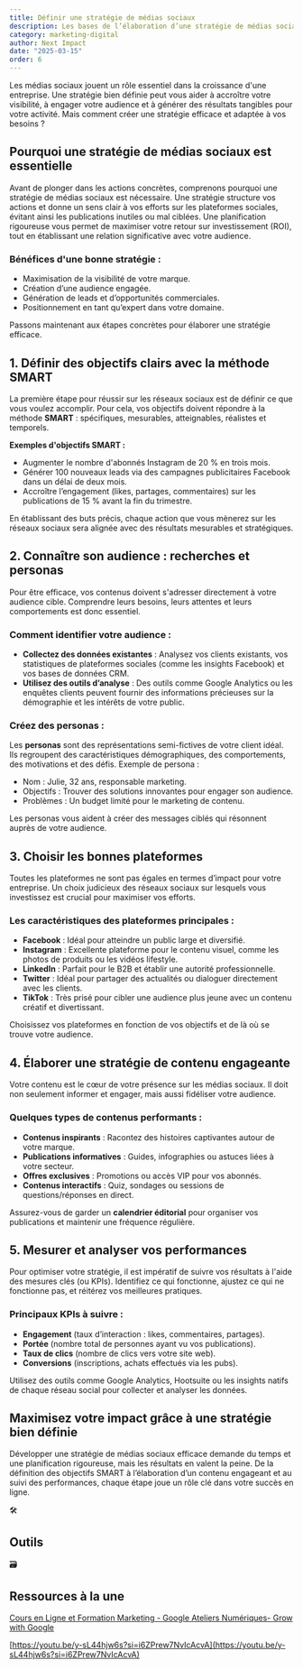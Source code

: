 ```yaml
---
title: Définir une stratégie de médias sociaux
description: Les bases de l’élaboration d’une stratégie de médias sociaux solide
category: marketing-digital
author: Next Impact
date: "2025-03-15"
order: 6
---
```


Les médias sociaux jouent un rôle essentiel dans la croissance d'une entreprise. Une stratégie bien définie peut vous aider à accroître votre visibilité, à engager votre audience et à générer des résultats tangibles pour votre activité. Mais comment créer une stratégie efficace et adaptée à vos besoins ? 

## Pourquoi une stratégie de médias sociaux est essentielle

Avant de plonger dans les actions concrètes, comprenons pourquoi une stratégie de médias sociaux est nécessaire. Une stratégie structure vos actions et donne un sens clair à vos efforts sur les plateformes sociales, évitant ainsi les publications inutiles ou mal ciblées. Une planification rigoureuse vous permet de maximiser votre retour sur investissement (ROI), tout en établissant une relation significative avec votre audience.

### Bénéfices d'une bonne stratégie :

- Maximisation de la visibilité de votre marque.
- Création d’une audience engagée.
- Génération de leads et d’opportunités commerciales.
- Positionnement en tant qu’expert dans votre domaine.

Passons maintenant aux étapes concrètes pour élaborer une stratégie efficace.

## 1. Définir des objectifs clairs avec la méthode SMART

La première étape pour réussir sur les réseaux sociaux est de définir ce que vous voulez accomplir. Pour cela, vos objectifs doivent répondre à la méthode **SMART** : spécifiques, mesurables, atteignables, réalistes et temporels.

**Exemples d'objectifs SMART :**

- Augmenter le nombre d'abonnés Instagram de 20 % en trois mois.
- Générer 100 nouveaux leads via des campagnes publicitaires Facebook dans un délai de deux mois.
- Accroître l’engagement (likes, partages, commentaires) sur les publications de 15 % avant la fin du trimestre.

En établissant des buts précis, chaque action que vous mènerez sur les réseaux sociaux sera alignée avec des résultats mesurables et stratégiques.

## 2. Connaître son audience : recherches et personas

Pour être efficace, vos contenus doivent s'adresser directement à votre audience cible. Comprendre leurs besoins, leurs attentes et leurs comportements est donc essentiel.

### Comment identifier votre audience :

- **Collectez des données existantes** : Analysez vos clients existants, vos statistiques de plateformes sociales (comme les insights Facebook) et vos bases de données CRM.
- **Utilisez des outils d’analyse** : Des outils comme Google Analytics ou les enquêtes clients peuvent fournir des informations précieuses sur la démographie et les intérêts de votre public.

### Créez des personas :

Les **personas** sont des représentations semi-fictives de votre client idéal. Ils regroupent des caractéristiques démographiques, des comportements, des motivations et des défis. Exemple de persona :

- Nom : Julie, 32 ans, responsable marketing.
- Objectifs : Trouver des solutions innovantes pour engager son audience.
- Problèmes : Un budget limité pour le marketing de contenu.

Les personas vous aident à créer des messages ciblés qui résonnent auprès de votre audience.

## 3. Choisir les bonnes plateformes

Toutes les plateformes ne sont pas égales en termes d’impact pour votre entreprise. Un choix judicieux des réseaux sociaux sur lesquels vous investissez est crucial pour maximiser vos efforts.

### Les caractéristiques des plateformes principales :

- **Facebook** : Idéal pour atteindre un public large et diversifié.
- **Instagram** : Excellente plateforme pour le contenu visuel, comme les photos de produits ou les vidéos lifestyle.
- **LinkedIn** : Parfait pour le B2B et établir une autorité professionnelle.
- **Twitter** : Idéal pour partager des actualités ou dialoguer directement avec les clients.
- **TikTok** : Très prisé pour cibler une audience plus jeune avec un contenu créatif et divertissant.

Choisissez vos plateformes en fonction de vos objectifs et de là où se trouve votre audience.

## 4. Élaborer une stratégie de contenu engageante

Votre contenu est le cœur de votre présence sur les médias sociaux. Il doit non seulement informer et engager, mais aussi fidéliser votre audience.

### Quelques types de contenus performants :

- **Contenus inspirants** : Racontez des histoires captivantes autour de votre marque.
- **Publications informatives** : Guides, infographies ou astuces liées à votre secteur.
- **Offres exclusives** : Promotions ou accès VIP pour vos abonnés.
- **Contenus interactifs** : Quiz, sondages ou sessions de questions/réponses en direct.

Assurez-vous de garder un **calendrier éditorial** pour organiser vos publications et maintenir une fréquence régulière.

## 5. Mesurer et analyser vos performances

Pour optimiser votre stratégie, il est impératif de suivre vos résultats à l'aide des mesures clés (ou KPIs). Identifiez ce qui fonctionne, ajustez ce qui ne fonctionne pas, et réitérez vos meilleures pratiques.

### Principaux KPIs à suivre :

- **Engagement** (taux d’interaction : likes, commentaires, partages).
- **Portée** (nombre total de personnes ayant vu vos publications).
- **Taux de clics** (nombre de clics vers votre site web).
- **Conversions** (inscriptions, achats effectués via les pubs).

Utilisez des outils comme Google Analytics, Hootsuite ou les insights natifs de chaque réseau social pour collecter et analyser les données.

## Maximisez votre impact grâce à une stratégie bien définie

Développer une stratégie de médias sociaux efficace demande du temps et une planification rigoureuse, mais les résultats en valent la peine. De la définition des objectifs SMART à l’élaboration d’un contenu engageant et au suivi des performances, chaque étape joue un rôle clé dans votre succès en ligne.

<aside>
🛠️

## Outils

</aside>

<aside>
🗃️

## Ressources à la une

[Cours en Ligne et Formation Marketing - Google Ateliers Numériques- Grow with Google](https://grow.google/intl/fr_fr/courses-and-tools/?category=career&topic=digital-marketing)

[https://youtu.be/y-sL44hjw6s?si=i6ZPrew7NvIcAcvA](https://youtu.be/y-sL44hjw6s?si=i6ZPrew7NvIcAcvA)

</aside>